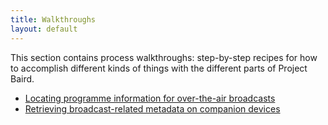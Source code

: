 ```yaml
---
title: Walkthroughs
layout: default
---
```


This section contains process walkthroughs: step-by-step recipes for how to
accomplish different kinds of things with the different parts of Project Baird.

* [Locating programme information for over-the-air broadcasts](broadcast-metadata/)
* [Retrieving broadcast-related metadata on companion devices](companion-metadata/)
